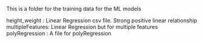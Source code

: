 This is a folder for the training data for the ML models 

height_weight : Linear Regression csv file. Strong positive linear relationship
multipleFeatures: Linear Regression but for multiple features
polyRegression : A file for polyRegression
